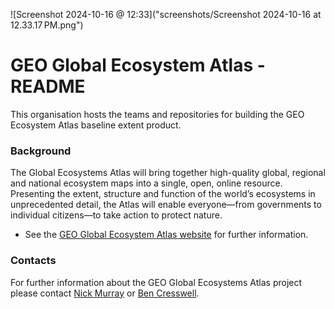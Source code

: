 ![Screenshot 2024-10-16 @ 12:33]("screenshots/Screenshot 2024-10-16 at 12.33.17 PM.png")


# GEO Global Ecosystem Atlas - README

This organisation hosts the teams and repositories for building the GEO Ecosystem Atlas baseline extent product.

### Background

The Global Ecosystems Atlas will bring together high-quality global, regional and national ecosystem maps into a single, open, online resource. Presenting the extent, structure and function of the world’s ecosystems in unprecedented detail, the Atlas will enable everyone—from governments to individual citizens—to take action to protect nature.

- See the  [GEO Global Ecosystem Atlas website](https://earthobservations.org/solutions/incubators/global-ecosystems-atlas) for further information.

### Contacts
For further information about the GEO Global Ecosystems Atlas project please contact [Nick Murray](nicholas.murray@jcu.edu.au) or [Ben Cresswell](benjamin.cresswell@jcu.edu.au).
